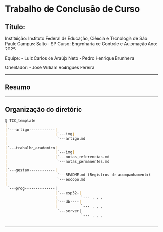 # Trabalho de Conclusão de Curso

## Título: 

Instituição: Instituto Federal de Educação, Ciência e Tecnologia de São Paulo
Campus: Salto - SP
Curso: Engenharia de Controle e Automação
Ano: 2025

Equipe:
	- Luiz Carlos de Araújo Neto
	- Pedro Henrique Brunheira

Orientador:
	- José William Rodrigues Pereira


---

## Resumo



---

## Organização do diretório

``` md
@ TCC_template
|
|`---artigo------------|
|                      |`---img|
|                       `---artigo.md
|
|`---trabalho_academico|
|                      |`---img|
|                      |`---notas_referencias.md
|                       `---notas_permanentes.md
|
|`---gestao------------|
|                       `---README.md (Registros de acompanhamento)
|                       `---escopo.md
|
 `---prog--------------|
                       |`---esp32-|
                       |           `--- . . .
                       |`---db----|
                       |           `--- . . .
                        `---server|
                                   `--- . . .
 
```

---

